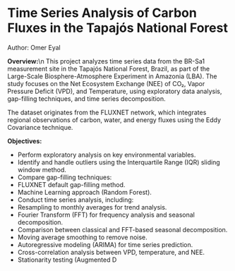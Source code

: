 # Time Series Analysis of Carbon Fluxes in the Tapajós National Forest
Author: Omer Eyal

**Overview:**\n
This project analyzes time series data from the BR-Sa1 measurement site in the Tapajós National Forest, Brazil, as part of the Large-Scale Biosphere-Atmosphere Experiment in Amazonia (LBA). The study focuses on the Net Ecosystem Exchange (NEE) of CO₂, Vapor Pressure Deficit (VPD), and Temperature, using exploratory data analysis, gap-filling techniques, and time series decomposition.

The dataset originates from the FLUXNET network, which integrates regional observations of carbon, water, and energy fluxes using the Eddy Covariance technique.

**Objectives:**
* Perform exploratory analysis on key environmental variables.
* Identify and handle outliers using the Interquartile Range (IQR) sliding window method.
* Compare gap-filling techniques:
* FLUXNET default gap-filling method.
* Machine Learning approach (Random Forest).
* Conduct time series analysis, including:
* Resampling to monthly averages for trend analysis.
* Fourier Transform (FFT) for frequency analysis and seasonal decomposition.
* Comparison between classical and FFT-based seasonal decomposition.
* Moving average smoothing to remove noise.
* Autoregressive modeling (ARIMA) for time series prediction.
* Cross-correlation analysis between VPD, temperature, and NEE.
* Stationarity testing (Augmented D
